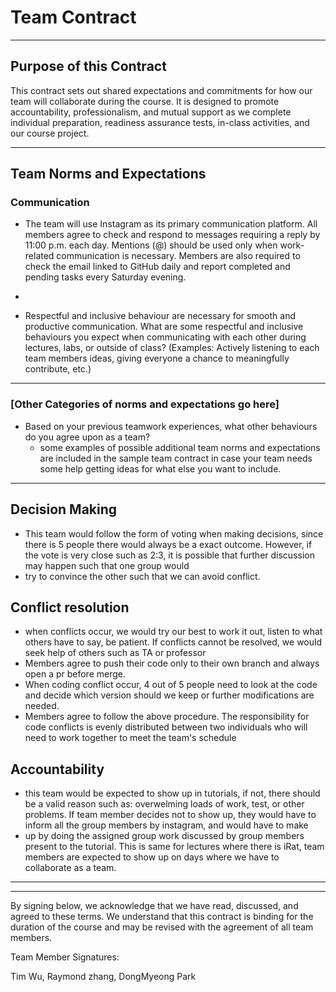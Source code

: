 # Team Contract

---
## Purpose of this Contract

This contract sets out shared expectations and commitments for how our team will collaborate during the course. It is designed to promote accountability, professionalism, and mutual support as we complete individual preparation, readiness assurance tests, in-class activities, and our course project.

---
## Team Norms and Expectations

### Communication

* The team will use Instagram as its primary communication platform. All members agree to check and respond to messages requiring a reply by 11:00 p.m. each day.
  Mentions (@) should be used only when work-related communication is necessary. Members are also required to check the email linked to GitHub daily and report completed and pending tasks every Saturday evening.

*
* Respectful and inclusive behaviour are necessary for smooth and productive communication. What are some respectful and inclusive behaviours you expect when communicating with each other during lectures, labs, or outside of class? (Examples: Actively listening to each team members ideas, giving everyone a chance to meaningfully contribute, etc.)

---

### [Other Categories of norms and expectations go here]

* Based on your previous teamwork experiences, what other behaviours do you agree upon as a team?
    - some examples of possible additional team norms and expectations are included in the sample team contract in case your team needs some help getting ideas for what else you want to include.

---

## Decision Making
* This team would follow the form of voting when making decisions, since there is 5 people there would always be a exact outcome. However, if the vote is very close such as 2:3, it is possible that further discussion may happen such that one group would
* try to convince the other such that we can avoid conflict.

## Conflict resolution

* when conflicts occur, we would  try our best to work it out, listen to what others have to say, be patient. If conflicts cannot be resolved, we would seek help of others such as TA or professor 
* Members agree to push their code only to their own branch and always open a pr before merge.
* When coding conflict occur, 4 out of 5 people need to look at the code and decide which version should we keep or further modifications are needed.
* Members agree to follow the above procedure. The responsibility for code conflicts is evenly distributed between two individuals who will need to work together to meet the team's schedule

## Accountability

* this team would be expected to show up in tutorials, if not, there should be a valid reason such as: overwelming loads of work, test, or other problems. If team member decides not to show up, they would have to inform all the group members by instagram, and would have to make
* up by doing the assigned group work discussed by group members present to the tutorial. This is same for lectures where there is iRat, team members are expected to show up on days where we have to collaborate as a team.


---

---

By signing below, we acknowledge that we have read, discussed, and agreed to these terms. We understand that this contract is binding for the duration of the course and may be revised with the agreement of all team members.

Team Member Signatures:

Tim Wu, Raymond zhang, DongMyeong Park
